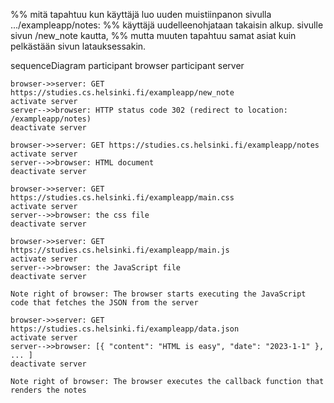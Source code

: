 %% mitä tapahtuu kun käyttäjä luo uuden muistiinpanon sivulla .../exampleapp/notes:
%% käyttäjä uudelleenohjataan takaisin alkup. sivulle sivun /new_note kautta,
%% mutta muuten tapahtuu samat asiat kuin pelkästään sivun latauksessakin.

sequenceDiagram
    participant browser
    participant server
    
    browser->>server: GET https://studies.cs.helsinki.fi/exampleapp/new_note
    activate server
    server-->>browser: HTTP status code 302 (redirect to location: /exampleapp/notes)
    deactivate server

    browser->>server: GET https://studies.cs.helsinki.fi/exampleapp/notes
    activate server
    server-->>browser: HTML document
    deactivate server
    
    browser->>server: GET https://studies.cs.helsinki.fi/exampleapp/main.css
    activate server
    server-->>browser: the css file
    deactivate server
    
    browser->>server: GET https://studies.cs.helsinki.fi/exampleapp/main.js
    activate server
    server-->>browser: the JavaScript file
    deactivate server
    
    Note right of browser: The browser starts executing the JavaScript code that fetches the JSON from the server
    
    browser->>server: GET https://studies.cs.helsinki.fi/exampleapp/data.json
    activate server
    server-->>browser: [{ "content": "HTML is easy", "date": "2023-1-1" }, ... ]
    deactivate server    

    Note right of browser: The browser executes the callback function that renders the notes 
